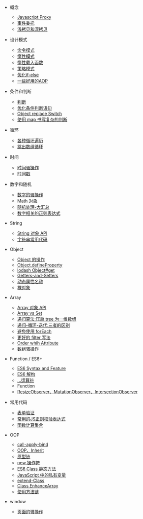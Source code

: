 - 概念

  - [Javascript Proxy](javascript/javascript-Proxy.md)
  - [事件委托](javascript/Event-delegation.md)
  - [浅拷贝和深拷贝](javascript/Shallow-and-deep-copy.md)

- 设计模式

  <!-- - [IIFE](javascript/js-iife.md) -->
  - [命令模式](javascript/DesignPattern/Command-mode.md)
  - [惰性模式](javascript/DesignPattern/inertia-mode.md)
  - [惰性载入函数](javascript/lazy-load-func.md)
  - [策略模式](javascript/strategy-pattern.md)
  - [优化if-else](javascript/optimize-the-if-else.md)
  - [一些好用的AOP](javascript/useful-aop-method.md)


- 条件和判断

  - [判断](javascript/all-kinds-of-judgment.md)
  - [优化条件判断语句](javascript/Improve-judge.md)
  - [Object replace Switch](javascript/Object-Replace-Switch.md)
  - [使用 map 书写复杂的判断](javascript/judge-with-map.md)

- 循环

  - [各种循环遍历](javascript/Various-cyclic.md)
  - [跳出数组循环](javascript/Break-loop.md)

- 时间

  - [时间骚操作](javascript/time-Sao-Operations.md)
  - [时间戳](javascript/now-time-stamp.md)

- 数字和随机

  - [数字的骚操作](javascript/Digital-Sao-Operations.md)
  - [Math 对象](javascript/math.md)
  - [随机处理-大汇总](javascript/Random-Summary.md)
  - [数字相关的正则表达式](javascript/some-regex.md)

- String

  - [String 对象 API](javascript/String.md)
  - [字符串常用代码](javascript/string-utils-func.md)

- Object

  - [Object 的操作](javascript/sao-object.md)
  - [Object.defineProperty](javascript/defineProperty.md)
  - [lodash Object#get](javascript/arbitrarily-nested.md)
  - [Getters-and-Setters](javascript/Getters-and-Setters.md)
  - [动态属性名称](javascript/variable-key-value.md)
  - [裸对象](javascript/Object.create-null.md)


- Array

  - [Array 对象 API](javascript/Array.md)
  - [Array vs Set](javascript/array-set.md)
  - [递归算法:压扁 tree 为一维数组](javascript/tree.md)
  - [递归-循环-迭代:三者的区别](javascript/FinaBoChe.md)
  - [避免使用 forEach](javascript/foreach-replacement.md)
  - [更好的 filter 写法](javascript/JavaScript-filter.md)
  - [Order whih Attribute](javascript/Order-By-Condition.md)
  - [数组骚操作](javascript/sao-array.md)

- Function / ES6+

  - [ES6 Syntax and Feature](javascript/ES6-Syntax.md)
  - [ES6 解构](javascript/destructuring-nested-objects.md)
  - [...运算符](javascript/the-three-dots.md)
  - [Function](javascript/sao-Function.md)
  - [ResizeObserver、MutationObserver、IntersectionObserver](javascript/some-observer.md)

- 常用代码

  - [表单验证](javascript/verify-user-info.md)
  - [常用的JS正则校验表达式](javascript/Regular-expression.md)
  - [函数计算集合](javascript/trick.md)


- OOP

  - [call-apply-bind](javascript/call-apply-bind.md)
  - [OOP、Inherit](javascript/js-Object-oriented-part.md)
  - [原型链](javascript/js-prototype-chain.md)
  - [new 操作符](javascript/new-Operator.md)
  - [ES6 Class 静态方法](javascript/Class-Static-methods.md.md)
  - [JavaScript 中的私有变量](javascript/private-variable.md)
  - [extend-Class](javascript/extend-class.md)
  - [Class EnhanceArray](javascript/class-EnhanceArray.md)
  - [使用方法链](javascript/method-chain.md)


- window

  - [页面的骚操作](javascript/trick-of-window.md)
